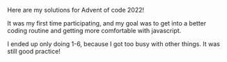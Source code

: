 Here are my solutions for Advent of code 2022!

It was my first time participating, and my goal was to get into a better coding routine and getting more comfortable with javascript.

I ended up only doing 1-6, because I got too busy with other things. It was still good practice!
